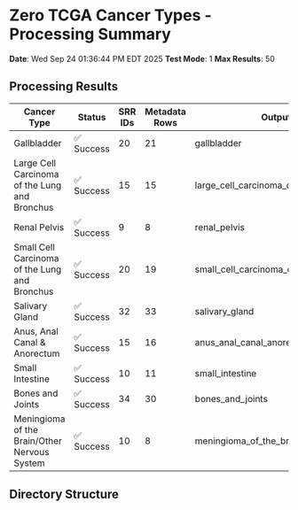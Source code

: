 # Zero TCGA Cancer Types - Processing Summary

**Date**: Wed Sep 24 01:36:44 PM EDT 2025
**Test Mode**: 1
**Max Results**: 50

## Processing Results

| Cancer Type | Status | SRR IDs | Metadata Rows | Output Directory |
|-------------|--------|---------|---------------|-----------------|
| Gallbladder | ✅ Success | 20 | 21 | gallbladder |
| Large Cell Carcinoma of the Lung and Bronchus | ✅ Success | 15 | 15 | large_cell_carcinoma_of_the_lung_and_bronchus |
| Renal Pelvis | ✅ Success | 9 | 8 | renal_pelvis |
| Small Cell Carcinoma of the Lung and Bronchus | ✅ Success | 20 | 19 | small_cell_carcinoma_of_the_lung_and_bronchus |
| Salivary Gland | ✅ Success | 32 | 33 | salivary_gland |
| Anus, Anal Canal & Anorectum | ✅ Success | 15 | 16 | anus_anal_canal_anorectum |
| Small Intestine | ✅ Success | 10 | 11 | small_intestine |
| Bones and Joints | ✅ Success | 34 | 30 | bones_and_joints |
| Meningioma of the Brain/Other Nervous System | ✅ Success | 10 | 8 | meningioma_of_the_brain_other_nervous_system |

## Directory Structure

```
```
